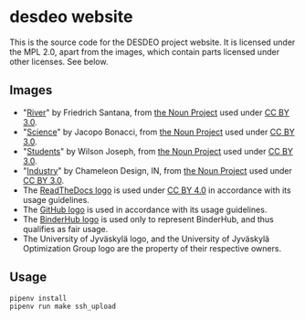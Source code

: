 # desdeo website

This is the source code for the DESDEO project website. It is licensed under the MPL 2.0, apart from the images, which contain parts licensed under other licenses. See below.

## Images

* "[River](https://thenounproject.com/term/river/105294/)" by Friedrich Santana, from [the Noun Project](https://thenounproject.com/) used under <a href="https://creativecommons.org/licenses/by/3.0/">CC BY 3.0</a>.
* "[Science](https://thenounproject.com/term/science/103308/)" by Jacopo Bonacci, from [the Noun Project](https://thenounproject.com/) used under <a href="https://creativecommons.org/licenses/by/3.0/">CC BY 3.0</a>.
* "[Students](https://thenounproject.com/term/students/63366/)" by Wilson Joseph, from [the Noun Project](https://thenounproject.com/) used under <a href="https://creativecommons.org/licenses/by/3.0/">CC BY 3.0</a>.
* "[Industry](https://thenounproject.com/term/industry/642641/)" by Chameleon Design, IN, from [the Noun Project](https://thenounproject.com/) used under <a href="https://creativecommons.org/licenses/by/3.0/">CC BY 3.0</a>.
* The [ReadTheDocs logo](https://read-the-docs-guidelines.readthedocs-hosted.com/branding.html) is used under <a href="http://creativecommons.org/licenses/by/4.0/">CC BY 4.0</a> in accordance with its usage guidelines.
* The [GitHub logo](https://github.com/logos) is used in accordance with its usage guidelines.
* The [BinderHub logo](https://github.com/jupyterhub/binderhub) is used only to represent BinderHub, and thus qualifies as fair usage.
* The University of Jyväskylä logo, and the University of Jyväskylä Optimization Group logo are the property of their respective owners.

## Usage

    pipenv install
    pipenv run make ssh_upload
